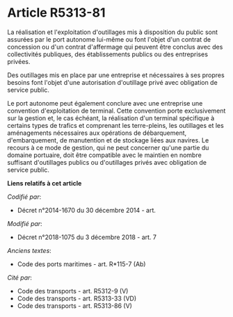 # Article R5313-81

La réalisation et l'exploitation d'outillages mis à disposition du public sont assurées par le port autonome lui-même ou font
l'objet d'un contrat de concession ou d'un contrat d'affermage qui peuvent être conclus avec des collectivités publiques, des
établissements publics ou des entreprises privées.

Des outillages mis en place par une entreprise et nécessaires à ses propres besoins font l'objet d'une autorisation
d'outillage privé avec obligation de service public.

Le port autonome peut également conclure avec une entreprise une convention d'exploitation de terminal. Cette convention
porte exclusivement sur la gestion et, le cas échéant, la réalisation d'un terminal spécifique à certains types de trafics et
comprenant les terre-pleins, les outillages et les aménagements nécessaires aux opérations de débarquement, d'embarquement,
de manutention et de stockage liées aux navires. Le recours à ce mode de gestion, qui ne peut concerner qu'une partie du
domaine portuaire, doit être compatible avec le maintien en nombre suffisant d'outillages publics ou d'outillages privés avec
obligation de service public.

**Liens relatifs à cet article**

_Codifié par_:

  - Décret n°2014-1670 du 30 décembre 2014 - art.

_Modifié par_:

  - Décret n°2018-1075 du 3 décembre 2018 - art. 7

_Anciens textes_:

  - Code des ports maritimes - art. R*115-7 (Ab)

_Cité par_:

  - Code des transports - art. R5312-9 (V)
  - Code des transports - art. R5313-33 (VD)
  - Code des transports - art. R5313-86 (V)
